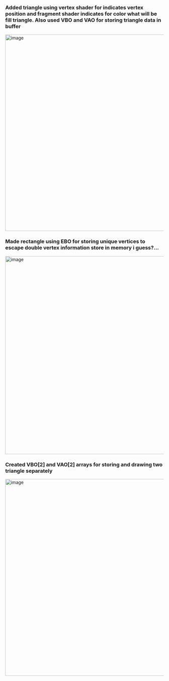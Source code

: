 <h3>Added triangle using vertex shader for indicates vertex position and fragment shader indicates for color what will be fill triangle. Also used VBO and VAO for storing triangle data in buffer</h3>
<img width="798" height="625" alt="image" src="https://github.com/user-attachments/assets/bbb933b0-af32-4f29-86f5-4bf1f319322b" />

<h3>Made rectangle using EBO for storing unique vertices to escape double vertex information store in memory i guess?...</h3>
<img width="797" height="630" alt="image" src="https://github.com/user-attachments/assets/f3feb29a-1f4e-4f24-b989-c855c1240d29" />

<h3>Created VBO[2] and VAO[2] arrays for storing and drawing two triangle separately</h3>
<img width="797" height="626" alt="image" src="https://github.com/user-attachments/assets/58f78cf1-1b5d-4c4f-a9eb-f89c2575a973" />
